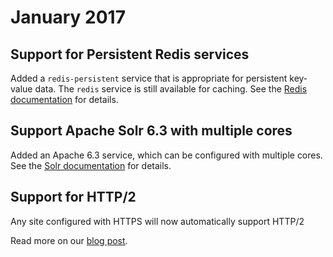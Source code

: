 # January 2017

## Support for Persistent Redis services

Added a `redis-persistent` service that is appropriate for persistent key-value data. The `redis` service is still available for caching.  See the [Redis documentation](/configuration/services/redis.md) for details.

## Support Apache Solr 6.3 with multiple cores

Added an Apache 6.3 service, which can be configured with multiple cores.  See the [Solr documentation](/configuration/services/solr.md) for details.

## Support for HTTP/2

Any site configured with HTTPS will now automatically support HTTP/2

Read more on our [blog post](https://platform.sh/2017/1/http2/).

